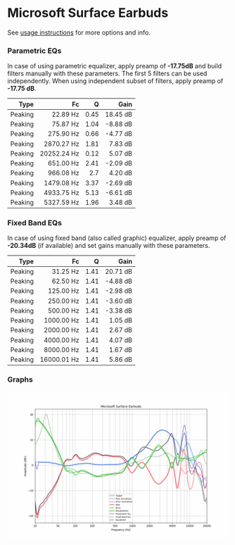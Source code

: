 # Microsoft Surface Earbuds
See [usage instructions](https://github.com/jaakkopasanen/AutoEq#usage) for more options and info.

### Parametric EQs
In case of using parametric equalizer, apply preamp of **-17.75dB** and build filters manually
with these parameters. The first 5 filters can be used independently.
When using independent subset of filters, apply preamp of **-17.75 dB**.

| Type    | Fc          |    Q | Gain     |
|--------:|------------:|-----:|---------:|
| Peaking | 22.89 Hz    | 0.45 | 18.45 dB |
| Peaking | 75.87 Hz    | 1.04 | -8.88 dB |
| Peaking | 275.90 Hz   | 0.66 | -4.77 dB |
| Peaking | 2870.27 Hz  | 1.81 | 7.83 dB  |
| Peaking | 20252.24 Hz | 0.12 | 5.07 dB  |
| Peaking | 651.00 Hz   | 2.41 | -2.09 dB |
| Peaking | 966.08 Hz   | 2.7  | 4.20 dB  |
| Peaking | 1479.08 Hz  | 3.37 | -2.69 dB |
| Peaking | 4933.75 Hz  | 5.13 | -6.61 dB |
| Peaking | 5327.59 Hz  | 1.96 | 3.48 dB  |

### Fixed Band EQs
In case of using fixed band (also called graphic) equalizer, apply preamp of **-20.34dB**
(if available) and set gains manually with these parameters.

| Type    | Fc          |    Q | Gain     |
|--------:|------------:|-----:|---------:|
| Peaking | 31.25 Hz    | 1.41 | 20.71 dB |
| Peaking | 62.50 Hz    | 1.41 | -4.88 dB |
| Peaking | 125.00 Hz   | 1.41 | -2.98 dB |
| Peaking | 250.00 Hz   | 1.41 | -3.60 dB |
| Peaking | 500.00 Hz   | 1.41 | -3.38 dB |
| Peaking | 1000.00 Hz  | 1.41 | 1.05 dB  |
| Peaking | 2000.00 Hz  | 1.41 | 2.67 dB  |
| Peaking | 4000.00 Hz  | 1.41 | 4.07 dB  |
| Peaking | 8000.00 Hz  | 1.41 | 1.67 dB  |
| Peaking | 16000.01 Hz | 1.41 | 5.86 dB  |

### Graphs
![](./Microsoft%20Surface%20Earbuds.png)